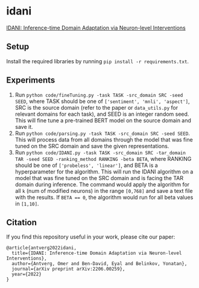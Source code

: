 # idani
[IDANI: Inference-time Domain Adaptation via Neuron-level Interventions](https://arxiv.org/abs/2206.00259)

## Setup

Install the required libraries by running `pip install -r requirements.txt`.

## Experiments

1. Run `python code/fineTuning.py -task TASK -src_domain SRC -seed SEED`,
where TASK should be one of `['sentiment', 'mnli', 'aspect']`, SRC is the source domain (refer to the paper or `data_utils.py` for relevant domains for each task), and SEED is an integer random seed. This will fine tune a pre-trained BERT model on the source domain and save it.
2. Run `python code/parsing.py -task TASK -src_domain SRC -seed SEED`. This will process data from all domains through the model that was fine tuned on the SRC domain and save the given representations.
3. Run `python code/IDANI.py -task TASK -src_domain SRC -tar_domain TAR -seed SEED -ranking_method RANKING -beta BETA`, 
where RANKING should be one of `['probeless', 'linear']`, and BETA is a hyperparameter for the algorithm. This will run the IDANI algorithm on a model that was fine tuned on the SRC domain and is facing the TAR domain during inference. The command would apply the algorithm for all `k` (num of modified neurons) in the range `[0,768]` and save a text file with the results. If `BETA == 0`, the algorithm would run for all beta values in `[1,10]`.

## Citation
If you find this repository useful in your work, please cite our paper:

```
@article{antverg2022idani,
  title={IDANI: Inference-time Domain Adaptation via Neuron-level Interventions},
  author={Antverg, Omer and Ben-David, Eyal and Belinkov, Yonatan},
  journal={arXiv preprint arXiv:2206.00259},
  year={2022}
}

```
